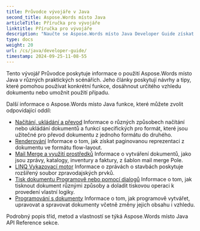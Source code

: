 ```yaml
---
title: Průvodce vývojáře v Java
second_title: Aspose.Words místo Java
articleTitle: Příručka pro vývojáře
linktitle: Příručka pro vývojáře
description: "Naučte se Aspose.Words místo Java Developer Guide získat více případů, tipů a technických detailů."
type: docs
weight: 20
url: /cs/java/developer-guide/
timestamp: 2024-09-25-11-08-55
---
```


Tento vývojář Průvodce poskytuje informace o použití Aspose.Words místo Java v různých praktických scénářích. Jeho články poskytují návrhy a tipy, které pomohou používat konkrétní funkce, dosáhnout určitého vzhledu dokumentu nebo umožnit použití případu.

Další informace o Aspose.Words místo Java funkce, které můžete zvolit odpovídající oddíl:

- [Načítání, ukládání a převod](/words/cs/java/loading-saving-and-converting/) Informace o různých způsobech načítání nebo ukládání dokumentů a funkcí specifických pro formát, které jsou užitečné pro převod dokumentu z jednoho formátu do druhého.
- [Renderování](/words/cs/java/rendering/) Informace o tom, jak získat paginovanou reprezentaci z dokumentu ve formátu flow-layout.
- [Mail Merge a využití prostředků](/words/java/mail-merge-and-reporting/) Informace o vytváření dokumentů, jako jsou zprávy, katalogy, inventury a faktury, z šablon mail merge Pole.
- [LINQ Vykazovací motor](/words/java/linq-reporting-engine/) Informace o zprávách o stavbách poskytuje rozšířený soubor zpravodajských prvků.
- [Tisk dokumentu Programově nebo pomocí dialogů](/words/cs/java/print-a-document-programmatically-or-using-dialogs/) Informace o tom, jak tisknout dokument různými způsoby a doladit tiskovou operaci k provedení vlastní logiky.
- [Programování s dokumenty](/words/cs/java/programming-with-documents/) Informace o tom, jak programově vytvářet, upravovat a spravovat dokumenty včetně změny jejich obsahu i vzhledu.

Podrobný popis tříd, metod a vlastností se týká Aspose.Words místo Java API Reference sekce.
